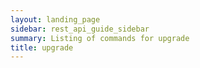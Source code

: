 ```yaml
---
layout: landing_page
sidebar: rest_api_guide_sidebar
summary: Listing of commands for upgrade
title: upgrade
---
```

